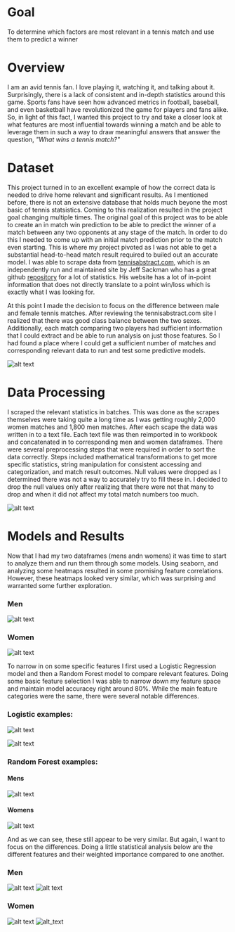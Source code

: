 # Goal
To determine which factors are most relevant in a tennis match and use them to predict a winner

# Overview
I am an avid tennis fan. I love playing it, watching it, and talking about it. Surprisingly, there is a lack of consistent
and in-depth statistics around this game. Sports fans have seen how advanced metrics in football, baseball, and even basketball
have revolutionized the game for players and fans alike. So, in light of this fact, I wanted this project to try and take a
closer look at what features are most influential towards winning a match and be able to leverage them in such a way to
draw meaningful answers that answer the question, *"What wins a tennis match?"*

# Dataset
This project turned in to an excellent example of how the correct data is needed to drive home relevant and significant
results. As I mentioned before, there is not an extensive database that holds much beyone the most basic of tennis statsistics. Coming to this realization resulted in the project goal changing multiple times. The original goal of this project was to be able to create an in match win prediction to be able to predict the winner of a match between any two opponents at any stage of the match. In order to do this I needed to come up with an initial match prediction prior to the match even starting. This is where my project pivoted as I was not able to get a substantial head-to-head match result required to builed out an accurate model. I was able to scrape data from [tennisabstract.com](http://tennisabstract.com/), which is an independently run and maintained site by Jeff Sackman who has a great github [repository](https://github.com/JeffSackmann) for a lot of statistics. His website has a lot of in-point information that does not directly translate to a point win/loss which is exactly what I was looking for. 

At this point I made the decision to focus on the difference between male and female tennis matches. After reviewing the tennisabstract.com site I realized that there was good class balance between the two sexes. Additionally, each match comparing two players had sufficient information that I could extract and be able to run analysis on just those features. So I had found a place where I could get a sufficient number of matches and corresponding relevant data to run and test some predictive models.

![alt text](https://github.com/scbronder/final_project/blob/master/Screen%20Shot%202019-03-04%20at%202.22.54%20PM.png)

# Data Processing
I scraped the relevant statistics in batches. This was done as the scrapes themselves were taking quite a long time as I was getting roughly 2,000 women matches and 1,800 men matches. After each scape the data was written in to a text file. Each text file was then reimported in to workbook and concatenated in to corresponding men and women dataframes. There were several preprocessing steps that were required in order to sort the data correctly. Steps included mathematical transformations to get more specific statistics, string manipulation for consistent accessing and categorization, and match result outcomes. Null values were dropped as I determined there was not a way to accurately try to fill these in. I decided to drop the null values only after realizing that there were not that many to drop and when it did not affect my total match numbers too much.

![alt text](https://github.com/scbronder/final_project/blob/master/Screen%20Shot%202019-03-04%20at%202.46.59%20PM.png)

# Models and Results
Now that I had my two dataframes (mens andn womens) it was time to start to analyze them and run them through some models. Using seaborn, and analyzing some heatmaps resulted in some promising feature correlations. However, these heatmaps looked very similar, which was surprising and warranted some further exploration.

### Men
![alt text](https://github.com/scbronder/final_project/blob/master/mens%20heatmap.png)

### Women
![alt text](https://github.com/scbronder/final_project/blob/master/womens%20heatmap.png)

To narrow in on some specific features I first used a Logistic Regression model and then a Random Forest model to compare relevant features. Doing some basic feature selection I was able to narrow down my feature space and maintain model accuracey right around 80%. While the main feature categories were the same, there were several notable differences.

### Logistic examples:
![alt text](https://github.com/scbronder/final_project/blob/master/Screen%20Shot%202019-03-04%20at%203.11.14%20PM.png)

![alt text](https://github.com/scbronder/final_project/blob/master/Screen%20Shot%202019-03-04%20at%203.13.30%20PM.png)

### Random Forest examples:
#### Mens
![alt text](https://github.com/scbronder/final_project/blob/master/Screen%20Shot%202019-03-04%20at%203.16.00%20PM.png)

#### Womens
![alt text](https://github.com/scbronder/final_project/blob/master/Screen%20Shot%202019-03-04%20at%203.16.17%20PM.png)

And as we can see, these still appear to be very similar. But again, I want to focus on the differences. Doing a little statistical analysis below are the different features and their weighted importance compared to one another.

### Men
![alt text](https://github.com/scbronder/final_project/blob/master/Screen%20Shot%202019-03-04%20at%203.22.24%20PM.png)
![alt text](https://github.com/scbronder/final_project/blob/master/Screen%20Shot%202019-03-04%20at%203.22.47%20PM.png)

### Women
![alt text](https://github.com/scbronder/final_project/blob/master/Screen%20Shot%202019-03-04%20at%203.22.15%20PM.png)
![alt_text]()
